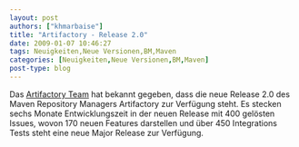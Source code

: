 ```yaml
---
layout: post
authors: ["khmarbaise"]
title: "Artifactory - Release 2.0"
date: 2009-01-07 10:46:27
tags: Neuigkeiten,Neue Versionen,BM,Maven
categories: [Neuigkeiten,Neue Versionen,BM,Maven]
post-type: blog
---
```

Das <a href="http://blogs.jfrog.org/2009/01/artifactory-20-has-been-released.html">Artifactory Team</a> hat bekannt gegeben, dass die neue Release 2.0 des Maven Repository Managers Artifactory zur Verfügung steht. Es stecken sechs Monate Entwicklungszeit in der neuen Release mit 400 gelösten Issues, wovon 170 neuen Features darstellen und über 450 Integrations Tests steht eine neue Major Release zur Verfügung. 
